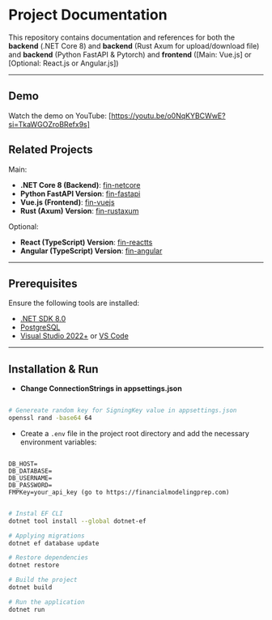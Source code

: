 # Project Documentation

This repository contains documentation and references for both the **backend** (.NET Core 8) and **backend** (Rust Axum for upload/download file) 
and **backend** (Python FastAPI & Pytorch) and **frontend** ([Main: Vue.js] or [Optional: React.js or Angular.js])

---

## Demo

Watch the demo on YouTube: [https://youtu.be/o0NqKYBCWwE?si=TkaWGOZroBRefx9s]

## Related Projects

Main:
- **.NET Core 8 (Backend)**: [fin-netcore](https://github.com/HairulDev/fin-netcore)
- **Python FastAPI Version**: [fin-fastapi](https://github.com/HairulDev/fin-fastapi)
- **Vue.js (Frontend)**: [fin-vuejs](https://github.com/HairulDev/fin-vuejs)
- **Rust (Axum) Version**: [fin-rustaxum](https://github.com/HairulDev/fin-rustaxum)

Optional:
- **React (TypeScript) Version**: [fin-reactts](https://github.com/HairulDev/fin-reactts)
- **Angular (TypeScript) Version**: [fin-angular](https://github.com/HairulDev/fin-angular)

---
## Prerequisites

Ensure the following tools are installed:

- [.NET SDK 8.0](https://dotnet.microsoft.com/en-us/download/dotnet/8.0)
- [PostgreSQL](https://www.postgresql.org/download/)
- [Visual Studio 2022+](https://visualstudio.microsoft.com/) or [VS Code](https://code.visualstudio.com/)

---


## Installation & Run

- **Change ConnectionStrings in appsettings.json**

```bash

# Genereate random key for SigningKey value in appsettings.json
openssl rand -base64 64

```

- Create a `.env` file in the project root directory and add the necessary environment variables:

```env

DB_HOST=
DB_DATABASE=
DB_USERNAME=
DB_PASSWORD=
FMPKey=your_api_key (go to https://financialmodelingprep.com)

```


```bash

# Instal EF CLI
dotnet tool install --global dotnet-ef

# Applying migrations
dotnet ef database update

# Restore dependencies
dotnet restore

# Build the project
dotnet build

# Run the application
dotnet run
